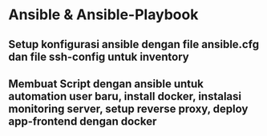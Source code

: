 # Ansible & Ansible-Playbook

## Setup konfigurasi ansible dengan file ansible.cfg dan file ssh-config untuk inventory


## Membuat Script dengan ansible untuk automation user baru, install docker, instalasi monitoring server, setup reverse proxy, deploy app-frontend dengan docker


